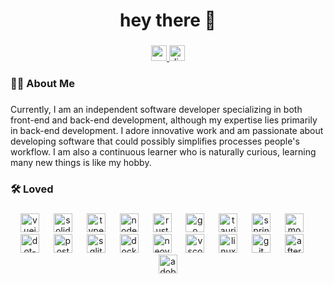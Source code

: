 
<h1 align="center">hey there 👋</h1>

###

<div align="center">
  <a href="mailto:chitrda112@gmail.com" target="_blank">
    <img src="https://img.shields.io/static/v1?message=Gmail&logo=gmail&label=&color=D14836&logoColor=white&labelColor=&style=for-the-badge" height="25" alt="gmail logo"  />
  </a>
  <a href="https://discordapp.com/users/ishi2201" target="_blank">
    <img src="https://img.shields.io/static/v1?message=Discord&logo=discord&label=&color=7289DA&logoColor=white&labelColor=&style=for-the-badge" height="25" alt="discord logo"  />
  </a>
</div>

###

<h3 align="left">👩‍💻  About Me</h3>

###

<p>
Currently, I am an independent software developer specializing in both front-end and back-end development, although my expertise lies primarily in back-end development. I adore innovative work and am passionate about developing software that could possibly simplifies processes people's workflow. I am also a continuous learner who is naturally curious, learning many new things is like my hobby.
</p>

###

<h3 align="left">🛠 Loved</h3>

###

<div align="center">
  <img src="https://skillicons.dev/icons?i=vue" height="30" alt="vuejs logo"  />
  <img width="15" />
  <img src="https://skillicons.dev/icons?i=solidjs" height="30" alt="solid logo"  />
  <img width="15" />
  <img src="https://skillicons.dev/icons?i=ts" height="30" alt="typescript logo"  />
  <img width="15" />
  <img src="https://skillicons.dev/icons?i=nodejs" height="30" alt="nodejs logo"  />
  <img width="15" />
  <img src="https://skillicons.dev/icons?i=rust" height="30" alt="rust logo"  />
  <img width="15" />
  <img src="https://skillicons.dev/icons?i=go" height="30" alt="go logo"  />
  <img width="15" />
  <img src="https://skillicons.dev/icons?i=tauri" height="30" alt="tauri logo"  />
  <img width="15" />
  <img src="https://skillicons.dev/icons?i=spring" height="30" alt="spring logo"  />
  <img width="15" />
  <img src="https://skillicons.dev/icons?i=mongodb" height="30" alt="mongodb logo"  />
  <img width="15" />
  <img src="https://skillicons.dev/icons?i=dotnet" height="30" alt="dot-net logo"  />
  <img width="15" />
  <img src="https://skillicons.dev/icons?i=postgres" height="30" alt="postgresql logo"  />
  <img width="15" />
  <img src="https://skillicons.dev/icons?i=sqlite" height="30" alt="sqlite logo"  />
  <img width="15" />
  <img src="https://skillicons.dev/icons?i=docker" height="30" alt="docker logo"  />
  <img width="15" />
  <img src="https://skillicons.dev/icons?i=neovim" height="30" alt="neovim logo"  />
  <img width="15" />
  <img src="https://skillicons.dev/icons?i=vscode" height="30" alt="vscode logo"  />
  <img width="15" />
  <img src="https://skillicons.dev/icons?i=linux" height="30" alt="linux logo"  />
  <img width="15" />
  <img src="https://skillicons.dev/icons?i=git" height="30" alt="git logo"  />
  <img width="15" />
  <img src="https://cdn.jsdelivr.net/gh/devicons/devicon/icons/aftereffects/aftereffects-original.svg" height="30" alt="aftereffects logo"  />
  <img width="15" />
  <img src="https://skillicons.dev/icons?i=ae" height="30" alt="adobeaftereffects logo"  />
</div>

###
